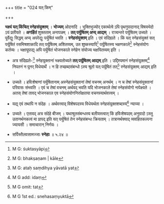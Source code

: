 +++
title = "024 यत् किम्"

+++


**भक्ष्यं यत् किंचित् स्नेहसंयुक्तम्** । **भोज्यम्** ओदनादि । भुक्तिभुज्योर् एकार्थत्वे ऽपि पृथगुपादानाद् विषयभेदो ऽयं प्रतीयते । **अगर्हितं** शुक्तताम् अनापन्नम् । **तत् पर्युषितम् अप्य् आद्यम्** । रात्र्यन्तरे पर्युषितम् उच्यते । पूर्वेद्युः सिद्धम् अप्य् अपरेद्युः पर्युषितं भवति । **स्नेहसंयुक्तम्** इति । एवं संदिह्यते । किं यत् स्नेहसंयुक्तं सत् पर्युषितं रसमिश्रशाकादि तत् पर्युषितम् अशितव्यम्, उत शुष्कस्यापि[^४९] पर्युषितस्य भक्षणकाले[^५०] स्नेहसंयोगः कर्तव्यः । भक्षापूपाद्य् अपि पर्युषितं भोजनकाले स्नेहेन संयोज्य भक्षयितव्यम् इति । 


[^५०]:
     M G: bhakṣaṇam | kāle


[^४९]:
     M G: śuktasyāpi

- अत्र संदिह्यते-[^५१] स्नेहयुक्तानां भक्ष्यतोच्यते **तत् पर्युषितम् आद्यम्** इति । उद्दिश्यमानं स्नेहसंयुक्तम्[^५२] निपतनं न पुनर् विधेयार्थे । न हि तच्छब्दसंबन्धो ऽस्य श्रुतो यत् पर्युषितं तत्[^५३] स्नेहसंयुक्तम् आद्यम् इति । 


[^५३]:
     M G omit: tat


[^५२]:
     M G add: idaṃ


[^५१]:
     M G: ataḥ saṃdihya yāvatā yat

- उच्यते । हविःशेषाणां पर्युषितानाम् अस्नेहसंयुक्तानां तेषां वचनम् अनर्थम् । न च तेषां स्नेहसंयुक्तानां परिवासः संभवति । एवं च तेषां वचनम् अर्थवद् भवति यदि भोजनकाले तेषां स्नेहसंयोगो नापेक्ष्यते । अतस् तेषां तावद् भोजनकाल एव स्नेहसंयोगनिरपेक्षतया वचनस्यार्थवत्त्वम् । 

- यद्य् एवं तथापि न संदेहः । अर्थवत्त्वाद् विशेषपदस्य विधेयर्थता स्नेहसंयुक्तशब्दस्य[^५४] न्याय्या । 


[^५४]:
     M G 1st ed.: snehasaṃyuktā

- उच्यते । एतावद् अत्र संदेहे बीजम् । यथाश्रुतसंबन्धस्य बलीयस्त्वात् किं हविःशेषपदम् अनुवादो ऽस्तु उतानर्थनकत्वं मा प्रापद् इति यत् पर्युषितं तेन स्नेहसंबन्धः क्रियताम् । तत्रानर्थक्याद् व्यवहितकल्पना ज्यायसी । समाचारान् निर्णयः । 

- सर्पिस्तैलवसामज्जाः **स्नेहाः** ॥ ५.२४ ॥